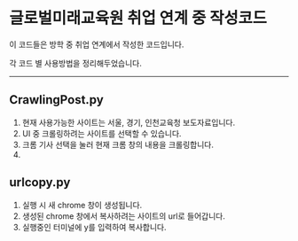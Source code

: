 # 글로벌미래교육원 취업 연계 중 작성코드

이 코드들은 방학 중 취업 연계에서 작성한 코드입니다.

각 코드 별 사용방법을 정리해두었습니다.

---
## CrawlingPost.py
1. 현재 사용가능한 사이트는 서울, 경기, 인천교육청 보도자료입니다.
2. UI 중 크롤링하려는 사이트를 선택할 수 있습니다.
3. 크롬 기사 선택을 눌러 현재 크롬 창의 내용을 크롤링합니다.
4. 

## urlcopy.py
1. 실행 시 새 chrome 창이 생성됩니다.
2. 생성된 chrome 창에서 복사하려는 사이트의 url로 들어갑니다.
3. 실행중인 터미널에 y를 입력하여 복사합니다.